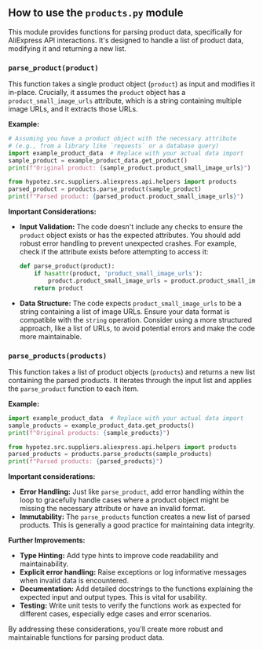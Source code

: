 ## How to use the `products.py` module

This module provides functions for parsing product data, specifically for AliExpress API interactions.  It's designed to handle a list of product data, modifying it and returning a new list.


### `parse_product(product)`

This function takes a single product object (`product`) as input and modifies it in-place.  Crucially, it assumes the `product` object has a `product_small_image_urls` attribute, which is a string containing multiple image URLs, and it extracts those URLs.

**Example:**

```python
# Assuming you have a product object with the necessary attribute
# (e.g., from a library like `requests` or a database query)
import example_product_data  # Replace with your actual data import
sample_product = example_product_data.get_product()
print(f"Original product: {sample_product.product_small_image_urls}")

from hypotez.src.suppliers.aliexpress.api.helpers import products
parsed_product = products.parse_product(sample_product)
print(f"Parsed product: {parsed_product.product_small_image_urls}")
```

**Important Considerations:**

*   **Input Validation:** The code doesn't include any checks to ensure the `product` object exists or has the expected attributes.  You should add robust error handling to prevent unexpected crashes.  For example, check if the attribute exists before attempting to access it:
    ```python
    def parse_product(product):
        if hasattr(product, 'product_small_image_urls'):
            product.product_small_image_urls = product.product_small_image_urls.string
        return product
    ```
*   **Data Structure:** The code expects `product_small_image_urls` to be a string containing a list of image URLs. Ensure your data format is compatible with the `string` operation.  Consider using a more structured approach, like a list of URLs, to avoid potential errors and make the code more maintainable.


### `parse_products(products)`

This function takes a list of product objects (`products`) and returns a new list containing the parsed products.  It iterates through the input list and applies the `parse_product` function to each item.

**Example:**

```python
import example_product_data  # Replace with your actual data import
sample_products = example_product_data.get_products()
print(f"Original products: {sample_products}")

from hypotez.src.suppliers.aliexpress.api.helpers import products
parsed_products = products.parse_products(sample_products)
print(f"Parsed products: {parsed_products}")
```

**Important considerations:**

*   **Error Handling:**  Just like `parse_product`, add error handling within the loop to gracefully handle cases where a product object might be missing the necessary attribute or have an invalid format.
*   **Immutability:** The `parse_products` function creates a new list of parsed products.  This is generally a good practice for maintaining data integrity.


**Further Improvements:**

*   **Type Hinting:** Add type hints to improve code readability and maintainability.
*   **Explicit error handling:** Raise exceptions or log informative messages when invalid data is encountered.
*   **Documentation:** Add detailed docstrings to the functions explaining the expected input and output types.  This is vital for usability.
*   **Testing:** Write unit tests to verify the functions work as expected for different cases, especially edge cases and error scenarios.


By addressing these considerations, you'll create more robust and maintainable functions for parsing product data.
